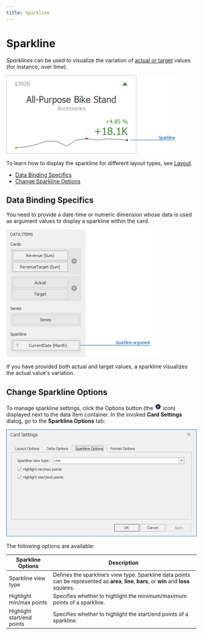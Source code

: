 ```yaml
---
title: Sparkline
---
```

# Sparkline
_Sparklines_ can be used to visualize the variation of [actual or target](providing-data.md) values (for instance, over time).

![Card_StretchedLayout_Sparkline](../../../../images/img128184.png)

To learn how to display the sparkline for different layout types, see [Layout](layout.md).
* [Data Binding Specifics](#binding)
* [Change Sparkline Options](#options)

## <a name="binding"/>Data Binding Specifics
You need to provide a date-time or numeric dimension whose data is used as argument values to display a sparkline within the card.

![Card_Sparkline_DataSections](../../../../images/img128185.png)

If you have provided both actual and target values, a sparkline visualizes the actual value's variation.

## <a name="options"/>Change Sparkline Options
To manage sparkline settings, click the Options button (the ![DataItemsArea_OptionsButton](../../../../images/img20167.png) icon) displayed next to the data item container. In the invoked **Card Settings** dialog, go to the **Sparkline Options** tab:

![CardSettings_SparklineOptionsTab](../../../../images/img128295.png)

The following options are available:

| Sparkline Options | Description |
|---|---|
| Sparkline view type | Defines the sparkline’s view type. Sparkline data points can be represented as **area**, **line**, **bars**, or **win** and **loss** squares. |
| Highlight min/max points | Specifies whether to highlight the minimum/maximum points of a sparkline. |
| Highlight start/end points | Specifies whether to highlight the start/end points of a sparkline. |